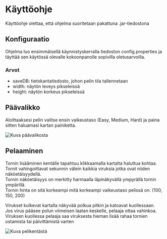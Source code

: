 # Käyttöohje
Käyttöohje olettaa, että ohjelma suoritetaan pakattuna .jar-tiedostona

## Konfiguraatio
Ohjelma luo ensimmäisellä käynnistyskerralla tiedoston config.properties ja täyttää sen
käytössä olevalle kokoonpanolle sopivilla oletusarvoilla.

### Arvot
- saveDB: tietokantatiedosto, johon pelin tila tallennetaan
- width: näytön leveys pikseleissä
- height: näytön korkeus pikseleissä

## Päävalikko
Aloittaaksesi pelin valitse ensin vaikeustaso (Easy, Medium, Hard)
ja paina sitten haluamasi kartan painiketta.  

![Kuva päävalikosta](https://github.com/Valokoodari/tkt-ohte-ht/blob/master/dokumentointi/kuvat/paavalikko.jpg)  

## Pelaaminen
Tornin lisääminen kentälle tapahtuu klikkaamalla kartalta haluttua kohtaa.  
Tornit vahingoittavat sekunnin välein kaikkia viruksia jotka ovat niiden näköetäisyydellä.  
Tornin näköetäisyys on merkitty harmaalla läpinäkyvällä ympyrällä tornin ympärillä.  
Tornin hinta on sitä korkeampi mitä korkeampi vaikeustaso pelissä on. (100, 150, 200)  

Virukset kulkevat kartalla näkyvää polkua pitkin ja katoavat kuollessaan.  
Jos virus pääsee polun viimeisen laatan keskelle, pelaaja ottaa vahinkoa.  
Viruksen kuollessa pelaaja saa viruksesta hieman lisää rahaa tornien
ostamista tai päivittämistä varten  

![Kuva pelikentästä](https://github.com/Valokoodari/tkt-ohte-ht/blob/master/dokumentointi/kuvat/pelikentta.jpg)